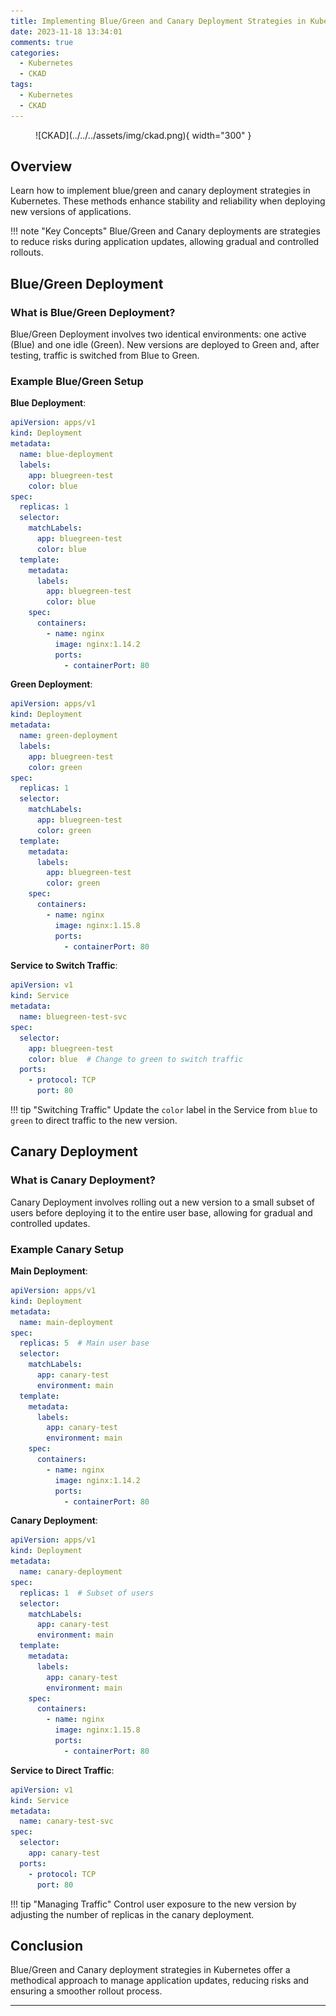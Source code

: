 ```yaml
---
title: Implementing Blue/Green and Canary Deployment Strategies in Kubernetes
date: 2023-11-18 13:34:01
comments: true
categories: 
  - Kubernetes
  - CKAD
tags: 
  - Kubernetes
  - CKAD
---
```


<!-- markdownlint-disable MD033 -->
<figure markdown="span">
  ![CKAD](../../../assets/img/ckad.png){ width="300" }
</figure>

## Overview

Learn how to implement blue/green and canary deployment strategies in Kubernetes. These methods enhance stability and reliability when deploying new versions of applications.

!!! note "Key Concepts"
    Blue/Green and Canary deployments are strategies to reduce risks during application updates, allowing gradual and controlled rollouts.

## Blue/Green Deployment

### What is Blue/Green Deployment?

Blue/Green Deployment involves two identical environments: one active (Blue) and one idle (Green). New versions are deployed to Green and, after testing, traffic is switched from Blue to Green.

### Example Blue/Green Setup

**Blue Deployment**:

```yaml
apiVersion: apps/v1
kind: Deployment
metadata:
  name: blue-deployment
  labels:
    app: bluegreen-test
    color: blue
spec:
  replicas: 1
  selector:
    matchLabels:
      app: bluegreen-test
      color: blue
  template:
    metadata:
      labels:
        app: bluegreen-test
        color: blue
    spec:
      containers:
        - name: nginx
          image: nginx:1.14.2
          ports:
            - containerPort: 80
```

**Green Deployment**:

```yaml
apiVersion: apps/v1
kind: Deployment
metadata:
  name: green-deployment
  labels:
    app: bluegreen-test
    color: green
spec:
  replicas: 1
  selector:
    matchLabels:
      app: bluegreen-test
      color: green
  template:
    metadata:
      labels:
        app: bluegreen-test
        color: green
    spec:
      containers:
        - name: nginx
          image: nginx:1.15.8
          ports:
            - containerPort: 80
```

**Service to Switch Traffic**:

```yaml
apiVersion: v1
kind: Service
metadata:
  name: bluegreen-test-svc
spec:
  selector:
    app: bluegreen-test
    color: blue  # Change to green to switch traffic
  ports:
    - protocol: TCP
      port: 80
```

!!! tip "Switching Traffic"
    Update the `color` label in the Service from `blue` to `green` to direct traffic to the new version.

## Canary Deployment

### What is Canary Deployment?

Canary Deployment involves rolling out a new version to a small subset of users before deploying it to the entire user base, allowing for gradual and controlled updates.

### Example Canary Setup

**Main Deployment**:

```yaml
apiVersion: apps/v1
kind: Deployment
metadata:
  name: main-deployment
spec:
  replicas: 5  # Main user base
  selector:
    matchLabels:
      app: canary-test
      environment: main
  template:
    metadata:
      labels:
        app: canary-test
        environment: main
    spec:
      containers:
        - name: nginx
          image: nginx:1.14.2
          ports:
            - containerPort: 80
```

**Canary Deployment**:

```yaml
apiVersion: apps/v1
kind: Deployment
metadata:
  name: canary-deployment
spec:
  replicas: 1  # Subset of users
  selector:
    matchLabels:
      app: canary-test
      environment: main
  template:
    metadata:
      labels:
        app: canary-test
        environment: main
    spec:
      containers:
        - name: nginx
          image: nginx:1.15.8
          ports:
            - containerPort: 80
```

**Service to Direct Traffic**:

```yaml
apiVersion: v1
kind: Service
metadata:
  name: canary-test-svc
spec:
  selector:
    app: canary-test
  ports:
    - protocol: TCP
      port: 80
```

!!! tip "Managing Traffic"
    Control user exposure to the new version by adjusting the number of replicas in the canary deployment.

## Conclusion

Blue/Green and Canary deployment strategies in Kubernetes offer a methodical approach to manage application updates, reducing risks and ensuring a smoother rollout process.

---
